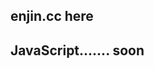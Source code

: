 ## enjin.cc here

## JavaScript....... soon

## <script type="text/javascript">
  alert('Olá mundo!');
</script>
